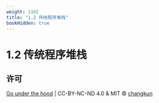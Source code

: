 ```yaml
---
weight: 1102
title: "1.2 传统程序堆栈"
bookHidden: true
---
```


# 1.2 传统程序堆栈



## 许可

[Go under the hood](https://github.com/golang-design/under-the-hood) | CC-BY-NC-ND 4.0 & MIT &copy; [changkun](https://changkun.de)
